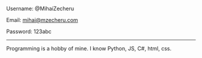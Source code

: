 Username: @MihaiZecheru

Email: mihai@mzecheru.com

Password: 123abc

----------------------------------------------

Programming is a hobby of mine. I know Python, JS, C#, html, css.
